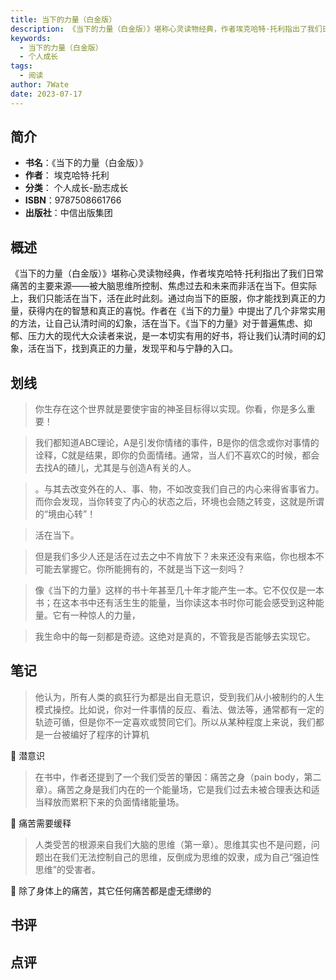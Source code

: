 ```yaml
---
title: 当下的力量（白金版）
description: 《当下的力量（白金版）》堪称心灵读物经典，作者埃克哈特·托利指出了我们日常痛苦的主要来源——被大脑思维所控制、焦虑过去和未来而非活在当下。但实际上，我们只能活在当下，活在此时此刻。通过向当下的臣服，你才能找到真正的力量，获得内在的智慧和真正的喜悦。作者在《
keywords:
  - 当下的力量（白金版）
  - 个人成长
tags:
  - 阅读
author: 7Wate
date: 2023-07-17
---
```


## 简介

- **书名**：《当下的力量（白金版）》
- **作者**： 埃克哈特·托利
- **分类**： 个人成长-励志成长
- **ISBN**：9787508661766
- **出版社**：中信出版集团

## 概述

《当下的力量（白金版）》堪称心灵读物经典，作者埃克哈特·托利指出了我们日常痛苦的主要来源——被大脑思维所控制、焦虑过去和未来而非活在当下。但实际上，我们只能活在当下，活在此时此刻。通过向当下的臣服，你才能找到真正的力量，获得内在的智慧和真正的喜悦。作者在《当下的力量》中提出了几个非常实用的方法，让自己认清时间的幻象，活在当下。《当下的力量》对于普遍焦虑、抑郁、压力大的现代大众读者来说，是一本切实有用的好书，将让我们认清时间的幻象，活在当下，找到真正的力量，发现平和与宁静的入口。

## 划线 
 

> 你生存在这个世界就是要使宇宙的神圣目标得以实现。你看，你是多么重要！ 

> 我们都知道ABC理论，A是引发你情绪的事件，B是你的信念或你对事情的诠释，C就是结果，即你的负面情绪。通常，当人们不喜欢C的时候，都会去找A的碴儿，尤其是与创造A有关的人。 

> 。与其去改变外在的人、事、物，不如改变我们自己的内心来得省事省力。而你会发现，当你转变了内心的状态之后，环境也会随之转变，这就是所谓的“境由心转”！ 

> 活在当下。 

> 但是我们多少人还是活在过去之中不肯放下？未来还没有来临，你也根本不可能去掌握它。你所能拥有的，不就是当下这一刻吗？ 

> 像《当下的力量》这样的书十年甚至几十年才能产生一本。它不仅仅是一本书；在这本书中还有活生生的能量，当你读这本书时你可能会感受到这种能量。它有一种惊人的力量， 

> 我生命中的每一刻都是奇迹。这绝对是真的，不管我是否能够去实现它。

## 笔记


> 他认为，所有人类的疯狂行为都是出自无意识，受到我们从小被制约的人生模式操控。比如说，你对一件事情的反应、看法、做法等，通常都有一定的轨迹可循，但是你不一定喜欢或赞同它们。所以从某种程度上来说，我们都是一台被编好了程序的计算机

💭 潜意识

> 在书中，作者还提到了一个我们受苦的肇因：痛苦之身（pain body，第二章）。痛苦之身是我们内在的一个能量场，它是我们过去未被合理表达和适当释放而累积下来的负面情绪能量场。

💭 痛苦需要缓释

> 人类受苦的根源来自我们大脑的思维（第一章）。思维其实也不是问题，问题出在我们无法控制自己的思维，反倒成为思维的奴隶，成为自己“强迫性思维”的受害者。

💭 除了身体上的痛苦，其它任何痛苦都是虚无缥缈的

## 书评


## 点评
